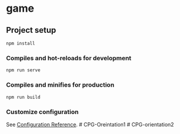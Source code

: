 # game

## Project setup
```
npm install
```

### Compiles and hot-reloads for development
```
npm run serve
```

### Compiles and minifies for production
```
npm run build
```

### Customize configuration
See [Configuration Reference](https://cli.vuejs.org/config/).
#   C P G - O r e i n t a t i o n 1  
 #   C P G - o r i e n t a t i o n 2  
 